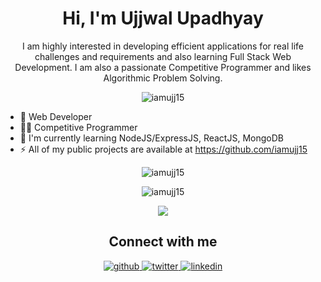 <!--
**iamujj15/iamujj15** is a ✨ _special_ ✨ repository because its `README.md` (this file) appears on your GitHub profile.

Here are some ideas to get you started:

- 🔭 I’m currently working on ...
- 🌱 I’m currently learning ...
- 👯 I’m looking to collaborate on ...
- 🤔 I’m looking for help with ...
- 💬 Ask me about ...
- 📫 How to reach me: ...
- 😄 Pronouns: ...
- ⚡ Fun fact: ...
-->
<!-- ############################################################################################################### Start ############################################################################################################### -->

<h1 align="center">Hi, I'm Ujjwal Upadhyay</h1>
<p align="center">I am highly interested in developing efficient applications for real life challenges and requirements and also learning Full Stack Web Development. I am also a passionate Competitive Programmer and likes Algorithmic Problem Solving.</p>

<p align="center"> <img src="https://komarev.com/ghpvc/?username=iamujj15" alt="iamujj15" /> </p>
<ul>
  <li>🔭 Web Developer</li>
  <li>👨‍💻 Competitive Programmer</li>
  <li>🌱 I'm currently learning NodeJS/ExpressJS, ReactJS, MongoDB</li>
  <li>⚡ All of my public projects are available at <a href="https://github.com/iamujj15?tab=repositories" target="_blank">https://github.com/iamujj15</a></li>
</ul>

<!-- ############################################################################################################### Stats ############################################################################################################### -->

<p align="center">
  <img src="https://github-readme-stats.vercel.app/api/top-langs/?username=iamujj15&layout=compact&hide=php,c,html,roff,ejs&langs_count=10" alt="iamujj15" />
</p>
<p align="center">
  <img align="center" src="https://github-readme-stats.vercel.app/api?username=iamujj15&show_icons=true" alt="iamujj15" />
</p>
<p align="center">
  <img src="https://github-readme-streak-stats.herokuapp.com/?user=iamujj15&layout=compact" />
</p>

<!-- ############################################################################################################### Social ############################################################################################################### -->

<h2 align="center">Connect with me</h2>
<div align="center">  
  <a href="https://github.com/iamujj15" target="_blank">
    <img src=https://img.shields.io/badge/github-%2324292e.svg?&style=for-the-badge&logo=github&logoColor=white alt=github style="margin-bottom: 5px;" />
  </a>
  <a href="https://twitter.com/iamujj15" target="_blank">
    <img src=https://img.shields.io/badge/twitter-%2300acee.svg?&style=for-the-badge&logo=twitter&logoColor=white alt=twitter style="margin-bottom: 5px;" />
  </a>
  <a href="https://www.linkedin.com/in/iamujj15/" target="_blank">
    <img src=https://img.shields.io/badge/linkedin-%231E77B5.svg?&style=for-the-badge&logo=linkedin&logoColor=white alt=linkedin style="margin-bottom: 5px;" />
  </a>
<!--   <a href="" target="_blank">
    <img src=https://img.shields.io/badge/facebook-%232E87FB.svg?&style=for-the-badge&logo=facebook&logoColor=white alt=facebook style="margin-bottom: 5px;" />
  </a> -->
<!--   <a href="https://instagram.com/iamujj15" target="_blank">
    <img src=https://img.shields.io/badge/instagram-%23000000.svg?&style=for-the-badge&logo=instagram&logoColor=white alt=instagram style="margin-bottom: 5px;" />
  </a> -->
<!--   <a href="" target="_blank">
    <img src=https://img.shields.io/badge/medium-%23292929.svg?&style=for-the-badge&logo=medium&logoColor=white alt=medium style="margin-bottom: 5px;" />
</a>   -->
</div>

<!-- ############################################################################################################### End ############################################################################################################### -->
